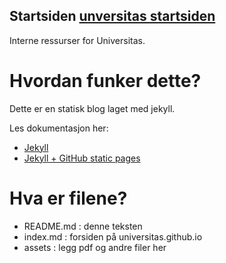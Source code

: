 ## Startsiden [unversitas startsiden](https://universitas.github.io/)

Interne ressurser for Universitas.

# Hvordan funker dette?

Dette er en statisk blog laget med jekyll.

Les dokumentasjon her:

- [Jekyll](https://jekyllrb.com/docs/home/)
- [Jekyll + GitHub static pages](https://help.github.com/articles/using-jekyll-as-a-static-site-generator-with-github-pages/)

# Hva er filene?

- README.md : denne teksten
- index.md : forsiden på universitas.github.io
- assets : legg pdf og andre filer her
